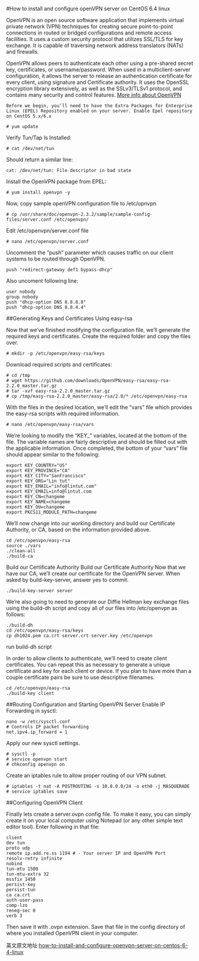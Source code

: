 #How to install and configure openVPN server on CentOS 6.4 linux

OpenVPN is an open source software application that implements virtual private network (VPN) techniques for creating secure point-to-point connections in routed or bridged configurations and remote access facilities. It uses a custom security protocol that utilizes SSL/TLS for key exchange. It is capable of traversing network address translators (NATs) and firewalls.

OpenVPN allows peers to authenticate each other using a pre-shared secret key, certificates, or username/password. When used in a multiclient-server configuration, it allows the server to release an authentication certificate for every client, using signature and Certificate authority. It uses the OpenSSL encryption library extensively, as well as the SSLv3/TLSv1 protocol, and contains many security and control features. [More info about OpenVPN](http://en.wikipedia.org/wiki/Openvpn)

`
Before we begin, you’ll need to have the Extra Packages for Enterprise Linux (EPEL) Repository enabled on your server.
Enable Epel repository on CentOS 5.x/6.x
`
```Shell
# yum update
```
Verify Tun/Tap Is Installed:
```Shell
# cat /dev/net/tun
```
Should return a similar line:
```Shell
cat: /dev/net/tun: File descriptor in bad state
```
Install the OpenVPN package from EPEL:
```Shell
# yum install openvpn -y
```
Now, copy sample openVPN configuration file to /etc/opnvpn
```Shell
# cp /usr/share/doc/openvpn-2.3.2/sample/sample-config-files/server.conf /etc/openvpn/
```
Edit /etc/openvpn/server.conf file
```Shell
# nano /etc/openvpn/server.conf
```
Uncomment the “push” parameter which causes traffic on our client systems to be routed through OpenVPN.
```Shell
push "redirect-gateway def1 bypass-dhcp"
```
Also uncoment following line:
```Shell
user nobody
group nobody
push "dhcp-option DNS 8.8.8.8"
push "dhcp-option DNS 8.8.4.4"
```
##Generating Keys and Certificates Using easy-rsa

Now that we’ve finished modifying the configuration file, we’ll generate the required keys and certificates. Create the required folder and copy the files over.
```Shell 
# mkdir -p /etc/openvpn/easy-rsa/keys
```
Download required scripts and certificates:
```Shell
# cd /tmp
# wget https://github.com/downloads/OpenVPN/easy-rsa/easy-rsa-2.2.0_master.tar.gz
# tar -xvf easy-rsa-2.2.0_master.tar.gz
# cp /tmp/easy-rsa-2.2.0_master/easy-rsa/2.0/* /etc/openvpn/easy-rsa
```
With the files in the desired location, we’ll edit the “vars” file which provides the easy-rsa scripts with required information.
```Shell
# nano /etc/openvpn/easy-rsa/vars
```
We’re looking to modify the “KEY_” variables, located at the bottom of the file. The variable names are fairly descriptive and should be filled out with the applicable information.
Once completed, the bottom of your “vars” file should appear similar to the following:
```Shell
export KEY_COUNTRY="US"
export KEY_PROVINCE="CA"
export KEY_CITY="SanFrancisco"
export KEY_ORG="Lin tut"
export KEY_EMAIL="info@lintut.com"
export KEY_EMAIL=info@lintut.com
export KEY_CN=changeme
export KEY_NAME=changeme
export KEY_OU=changeme
export PKCS11_MODULE_PATH=changeme
```
We’ll now change into our working directory and build our Certificate Authority, or CA, based on the information provided above.
```Shell
cd /etc/openvpn/easy-rsa
source ./vars
./clean-all
./build-ca
```
 Build our Certificate Authority
Build our Certificate Authority
Now that we have our CA, we’ll create our certificate for the OpenVPN server. When asked by build-key-server, answer yes to commit.
```Shell
./build-key-server server
```
We’re also going to need to generate our Diffie Hellman key exchange files using the build-dh script and copy all of our files into /etc/openvpn as follows:
```Shell
./build-dh
cd /etc/openvpn/easy-rsa/keys
cp dh1024.pem ca.crt server.crt server.key /etc/openvpn
```


run build-dh script

 
In order to allow clients to authenticate, we’ll need to create client certificates. You can repeat this as necessary to generate a unique certificate and key for each client or device. If you plan to have more than a couple certificate pairs be sure to use descriptive filenames.
```Shell
cd /etc/openvpn/easy-rsa
./build-key client
```
##Routing Configuration and Starting OpenVPN Server
Enable IP Forwarding in sysctl:
```Shell
nano -w /etc/sysctl.conf
# Controls IP packet forwarding
net.ipv4.ip_forward = 1
```
Apply our new sysctl settings.
```Shell
# sysctl -p
# service openvpn start
# chkconfig openvpn on
```

Create an iptables rule to allow proper routing of our VPN subnet.
```Shell
# iptables -t nat -A POSTROUTING -s 10.8.0.0/24 -o eth0 -j MASQUERADE
# service iptables save
```
##Configuring OpenVPN Client

Finally lets create a server.ovpn config file. To make it easy, you can simply create it on your local computer using Notepad (or any other simple text editor tool). Enter following in that file:
```Shell
client
dev tun
proto udp
remote ip.add.re.ss 1194 # - Your server IP and OpenVPN Port
resolv-retry infinite
nobind
tun-mtu 1500
tun-mtu-extra 32
mssfix 1450
persist-key
persist-tun
ca ca.crt
auth-user-pass
comp-lzo
reneg-sec 0
verb 3
```
Then save it with .ovpn extension. Save that file in the config directory of where you installed OpenVPN client in your computer.

英文原文地址:[how-to-install-and-configure-openvpn-server-on-centos-6-4-linux](http://lintut.com/how-to-install-and-configure-openvpn-server-on-centos-6-4-linux/)
